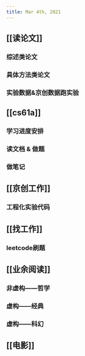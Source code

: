 ```yaml
---
title: Mar 4th, 2021
---
```


## [[读论文]]
### 综述类论文
### 具体方法类论文
### 实验数据&京创数据跑实验
## [[cs61a]]
### 学习进度安排
### 读文档 & 做题
### 做笔记
## [[京创工作]]
### 工程化实验代码
## [[找工作]]
### leetcode刷题
## [[业余阅读]]
### 非虚构——哲学
### 虚构——经典
### 虚构——科幻
## [[电影]]
